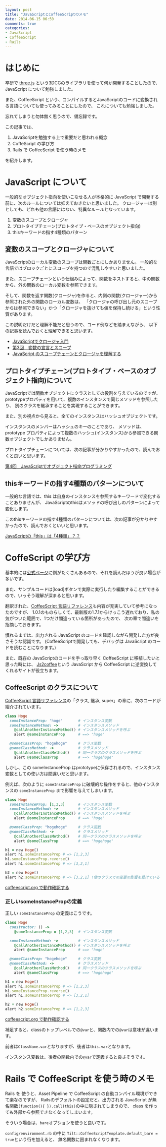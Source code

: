 ```yaml
---
layout: post
title: "JavaScriptとCoffeeScriptのメモ"
date: 2014-06-15 06:50
comments: true
categories: 
- JavaScript
- CoffeeScript
- Rails
---
```


# はじめに

卒研で [three.js](http://threejs.org/) という3DCGのライブラリを使って何か開発することしたので、JavaScript について勉強しました。

また、CoffeeScript という、コンパイルするとJavaScriptのコードに変換される言語についても使ってみることにしたので、
これについても勉強しました。

忘れてしまうと勿体無く思うので、備忘録です。

この記事では、

1. JavaScriptを勉強する上で重要だと思われる概念
2. CoffeScript の学び方
3. Rails で CoffeeScript を使う時のメモ

を紹介します。

<!--more-->


# JavaScript について

一般的なオブジェクト指向を使いこなせる人が本格的に JavaScript で開発する前に、次のルールについては抑えておきたいと思いました。
クロージャーは別としても、どれも他の言語にはない、特異なルールとなっています。

1. 変数のスコープとクロージャ
2. プロトタイプチェーン(プロトタイプ・ベースのオブジェクト指向)
3. thisキーワードの指す4種類のパターン


## 変数のスコープとクロージャについて

JavaScriptのローカル変数のスコープは関数ごとにしかありません。
一般的な言語ではブロックごとにスコープを持つので混乱しやすいと思いました。

また、スコープチェーンという仕組みによって、関数をネストすると、中の関数から、外の関数のローカル変数を参照できます。

そして、関数を返す関数(クロージャ)を作ると、内側の関数(クロージャー)から参照された外の関数のローカル変数は、
「クロージャの呼び出し元のスコープからは参照できない」かつ「クロージャを抜けても値を保持し続ける」という性質があります。

この説明だけだと理解不能だと思うので、コード例などを踏まえながら、
以下の記事を読んでおくと理解できると思います。

* [JavaScriptでクロージャ入門](http://qiita.com/takeharu/items/4975031faf6f7baf077a)
* [第3回　変数の宣言とスコープ](http://www.atmarkit.co.jp/ait/articles/0708/21/news116.html)
* [JavaScript のスコープチェーンとクロージャを理解する](http://tacamy.hatenablog.com/entry/2012/12/31/005951)


## プロトタイプチェーン(プロトタイプ・ベースのオブジェクト指向)について

JavaScriptでは関数オブジェクトにクラスとしての役割を与えているのですが、
prototypeプロパティを用いて、複数のインスタンスで同じメソッドを参照したり、
別のクラスを継承することを実現することができます。

また、別の視点から見ると、全てのインスタンスはハッシュオブジェクトです。

インスタンスのメンバーはハッシュのキーのことであり、
メソッドは、prototype プロパティによって複数のハッシュ(インスタンス)から参照できる関数オブジェクトでしかありません。

プロトタイプチェーンについては、次の記事が分かりやすかったので、読んでおくと良いと思います。

[第4回　JavaScriptでオブジェクト指向プログラミング](http://www.atmarkit.co.jp/ait/articles/0709/25/news148.html)


## thisキーワードの指す4種類のパターンについて

一般的な言語では、this は自身のインスタンスを参照するキーワードで変化することありませんが、
JavaScriptのthisはメソッドの呼び出しのパターンによって変化します。

このthisキーワードの指す4種類のパターンについては、次の記事が分かりやすかったので、読んでおくといいと思います。

[JavaScriptの「this」は「4種類」？？](http://qiita.com/takeharu/items/9935ce476a17d6258e27)


# CoffeScript の学び方

基本的には[公式ページ](http://coffeescript.org/)に例がたくさんあるので、それを読んだほうが良い場合が多いです。

また、サンプルコードは[load]ボタンで実際に実行したり編集することができるので、いっそう理解が深まると思います。

翻訳された、[CoffeeScript 言語リファレンス](http://memo.sappari.org/coffeescript/coffeescript-langref)も内容が充実していて参考になったのですが、
1.0.1のものらしくて、最新版の1.7.1からけっこう遅れており、私の気がついた範囲で、1つだけ間違っている箇所があったので、
次の章で間違いを指摘しておきます。

慣れるまでは、出力される JavaScript のコードを確認しながら開発した方が良さそうな認識です。
(CoffeeScriptで開発しても、デバッグは JavaScript のコードを読むことになります。)

また、既存の JavaScriptのコードを手っ取り早く CoffeeScript に移植したいと思った時には、
[Js2coffee](http://js2coffee.org/)という JavaScript から CoffeeScript に逆変換してくれるサイトが役立ちます。

## CoffeeScript のクラスについて

[CoffeeScript 言語リファレンス](http://memo.sappari.org/coffeescript/coffeescript-langref)の「クラス, 継承, super」の章に、次のコードが紹介されています。


```ruby 間違ったインスタンス変数の定義
class Hoge
  someInstanceProp: "hoge"       # インスタンス変数
  someInstanceMethod: ->         # インスタンスメソッド
    @callAnotherInstanceMethod() # インスタンスメソッドを呼ぶ
    alert @someInstanceProp      # ==> "hoge"

  @someClassProp: "hogehoge"     # クラス変数
  @someClassMethod: ->           # クラスメソッド
    @callAnotherClassMethod()    # 同一クラスのクラスメソッドを呼ぶ
    alert @someClassProp         # ==> "hogehoge"
```

しかし、この someInstanceProp はprototypeに保存されるので、インスタンス変数としての使い方は間違いだと思います。

例えば、次のように `someInstanceProp` に破壊的な操作をすると、他のインスタンスの `someInstanceProp` まで影響を与えてしまいます。

```ruby 他のクラスのsomeInstancePropまで影響がでる
class Hoge
  someInstanceProp: [1,2,3]      # インスタンス変数
  someInstanceMethod: ->         # インスタンスメソッド
    @callAnotherInstanceMethod() # インスタンスメソッドを呼ぶ
    alert @someInstanceProp      # ==> "hoge"

  @someClassProp: "hogehoge"     # クラス変数
  @someClassMethod: ->           # クラスメソッド
    @callAnotherClassMethod()    # 同一クラスのクラスメソッドを呼ぶ
    alert @someClassProp         # ==> "hogehoge"

h1 = new Hoge()
alert h1.someInstanceProp # => [1,2,3]
h1.someInstanceProp.reverse()
alert h1.someInstanceProp # => [3,2,1]

h2 = new Hoge()
alert h2.someInstanceProp # => [3,2,1] !他のクラスでの変更の影響を受けている
```

[coffeescript.org で動作確認する](http://coffeescript.org/#try:class%20Hoge%0A%20%20someInstanceProp%3A%20%5B1%2C2%2C3%5D%20%20%20%20%20%20%23%20%E3%82%A4%E3%83%B3%E3%82%B9%E3%82%BF%E3%83%B3%E3%82%B9%E5%A4%89%E6%95%B0%0A%20%20someInstanceMethod%3A%20-%3E%20%20%20%20%20%20%20%20%20%23%20%E3%82%A4%E3%83%B3%E3%82%B9%E3%82%BF%E3%83%B3%E3%82%B9%E3%83%A1%E3%82%BD%E3%83%83%E3%83%89%0A%20%20%20%20%40callAnotherInstanceMethod()%20%23%20%E3%82%A4%E3%83%B3%E3%82%B9%E3%82%BF%E3%83%B3%E3%82%B9%E3%83%A1%E3%82%BD%E3%83%83%E3%83%89%E3%82%92%E5%91%BC%E3%81%B6%0A%20%20%20%20alert%20%40someInstanceProp%20%20%20%20%20%20%23%20%3D%3D%3E%20%22hoge%22%0A%0A%20%20%40someClassProp%3A%20%22hogehoge%22%20%20%20%20%20%23%20%E3%82%AF%E3%83%A9%E3%82%B9%E5%A4%89%E6%95%B0%0A%20%20%40someClassMethod%3A%20-%3E%20%20%20%20%20%20%20%20%20%20%20%23%20%E3%82%AF%E3%83%A9%E3%82%B9%E3%83%A1%E3%82%BD%E3%83%83%E3%83%89%0A%20%20%20%20%40callAnotherClassMethod()%20%20%20%20%23%20%E5%90%8C%E4%B8%80%E3%82%AF%E3%83%A9%E3%82%B9%E3%81%AE%E3%82%AF%E3%83%A9%E3%82%B9%E3%83%A1%E3%82%BD%E3%83%83%E3%83%89%E3%82%92%E5%91%BC%E3%81%B6%0A%20%20%20%20alert%20%40someClassProp%20%20%20%20%20%20%20%20%20%23%20%3D%3D%3E%20%22hogehoge%22%0A%0Ah1%20%3D%20new%20Hoge()%0Aalert%20h1.someInstanceProp%20%23%20%3D%3E%20%5B1%2C2%2C3%5D%0Ah1.someInstanceProp.reverse()%0Aalert%20h1.someInstanceProp%20%23%20%3D%3E%20%5B3%2C2%2C1%5D%0A%0Ah2%20%3D%20new%20Hoge()%0Aalert%20h2.someInstanceProp%20%23%20%3D%3E%20%5B1%2C2%2C3%5D)

### 正しいsomeInstancePropの定義

正しい `someInstanceProp` の定義はこうです。

```ruby 正しいインスタンス変数の定義
class Hoge
  constructor: () ->
    @someInstanceProp = [1,2,3]  # インスタンス変数

  someInstanceMethod: ->         # インスタンスメソッド
    @callAnotherInstanceMethod() # インスタンスメソッドを呼ぶ
    alert @someInstanceProp      # ==> "hoge"

  @someClassProp: "hogehoge"     # クラス変数
  @someClassMethod: ->           # クラスメソッド
    @callAnotherClassMethod()    # 同一クラスのクラスメソッドを呼ぶ
    alert @someClassProp         # ==> "hogehoge"

h1 = new Hoge()
alert h1.someInstanceProp # => [1,2,3]
h1.someInstanceProp.reverse()
alert h1.someInstanceProp # => [3,2,1]

h2 = new Hoge()
alert h2.someInstanceProp # => [1,2,3]
```

[coffeescript.org で動作確認する](http://coffeescript.org/#try:class%20Hoge%0A%20%20constructor%3A%20()%20-%3E%0A%20%20%20%20%40someInstanceProp%20%3D%20%5B1%2C2%2C3%5D%20%20%23%20%E3%82%A4%E3%83%B3%E3%82%B9%E3%82%BF%E3%83%B3%E3%82%B9%E5%A4%89%E6%95%B0%0A%0A%20%20someInstanceMethod%3A%20-%3E%20%20%20%20%20%20%20%20%20%23%20%E3%82%A4%E3%83%B3%E3%82%B9%E3%82%BF%E3%83%B3%E3%82%B9%E3%83%A1%E3%82%BD%E3%83%83%E3%83%89%0A%20%20%20%20%40callAnotherInstanceMethod()%20%23%20%E3%82%A4%E3%83%B3%E3%82%B9%E3%82%BF%E3%83%B3%E3%82%B9%E3%83%A1%E3%82%BD%E3%83%83%E3%83%89%E3%82%92%E5%91%BC%E3%81%B6%0A%20%20%20%20alert%20%40someInstanceProp%20%20%20%20%20%20%23%20%3D%3D%3E%20%22hoge%22%0A%0A%20%20%40someClassProp%3A%20%22hogehoge%22%20%20%20%20%20%23%20%E3%82%AF%E3%83%A9%E3%82%B9%E5%A4%89%E6%95%B0%0A%20%20%40someClassMethod%3A%20-%3E%20%20%20%20%20%20%20%20%20%20%20%23%20%E3%82%AF%E3%83%A9%E3%82%B9%E3%83%A1%E3%82%BD%E3%83%83%E3%83%89%0A%20%20%20%20%40callAnotherClassMethod()%20%20%20%20%23%20%E5%90%8C%E4%B8%80%E3%82%AF%E3%83%A9%E3%82%B9%E3%81%AE%E3%82%AF%E3%83%A9%E3%82%B9%E3%83%A1%E3%82%BD%E3%83%83%E3%83%89%E3%82%92%E5%91%BC%E3%81%B6%0A%20%20%20%20alert%20%40someClassProp%20%20%20%20%20%20%20%20%20%23%20%3D%3D%3E%20%22hogehoge%22%0A%0Ah1%20%3D%20new%20Hoge()%0Aalert%20h1.someInstanceProp%20%23%20%3D%3E%20%5B1%2C2%2C3%5D%0Ah1.someInstanceProp.reverse()%0Aalert%20h1.someInstanceProp%20%23%20%3D%3E%20%5B3%2C2%2C1%5D%0A%0Ah2%20%3D%20new%20Hoge()%0Aalert%20h2.someInstanceProp%20%23%20%3D%3E%20%5B3%2C2%2C1%5D)

補足すると、classのトップレベルでの`@var`と、関数内での`@var`は意味が違います。

前者は`ClassName.var`となりますが、後者は`this.var`となります。

インスタンス変数は、後者の関数内での`@var`で定義すると良さそうです。


#  Rails で CoffeeScript を使う時のメモ

Rails を 使うと、Asset Pipeline で CoffeeScript の自動コンパイル環境ができて楽なのですが、
Railsのデフォルトの設定だと、出力される JavaScript が無名関数`(function(){ }).call(this)`の中に隠されてしまうので、
class を作っても外部から参照できなくなってしまいます。

そういう場合は、`bare`オプションを使うと良いです。

`config/environment.rb` の中に `Tilt::CoffeeScriptTemplate.default_bare = true`という行を加えると、
無名関数に囲まれなくなります。
